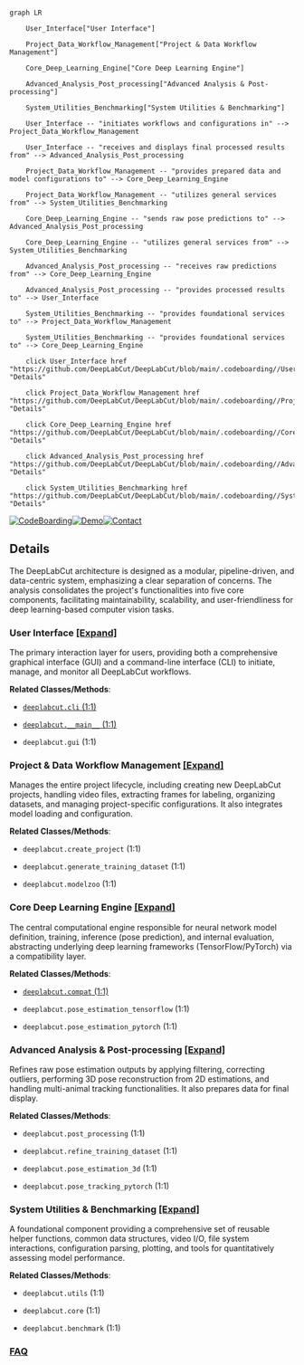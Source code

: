 ```mermaid

graph LR

    User_Interface["User Interface"]

    Project_Data_Workflow_Management["Project & Data Workflow Management"]

    Core_Deep_Learning_Engine["Core Deep Learning Engine"]

    Advanced_Analysis_Post_processing["Advanced Analysis & Post-processing"]

    System_Utilities_Benchmarking["System Utilities & Benchmarking"]

    User_Interface -- "initiates workflows and configurations in" --> Project_Data_Workflow_Management

    User_Interface -- "receives and displays final processed results from" --> Advanced_Analysis_Post_processing

    Project_Data_Workflow_Management -- "provides prepared data and model configurations to" --> Core_Deep_Learning_Engine

    Project_Data_Workflow_Management -- "utilizes general services from" --> System_Utilities_Benchmarking

    Core_Deep_Learning_Engine -- "sends raw pose predictions to" --> Advanced_Analysis_Post_processing

    Core_Deep_Learning_Engine -- "utilizes general services from" --> System_Utilities_Benchmarking

    Advanced_Analysis_Post_processing -- "receives raw predictions from" --> Core_Deep_Learning_Engine

    Advanced_Analysis_Post_processing -- "provides processed results to" --> User_Interface

    System_Utilities_Benchmarking -- "provides foundational services to" --> Project_Data_Workflow_Management

    System_Utilities_Benchmarking -- "provides foundational services to" --> Core_Deep_Learning_Engine

    click User_Interface href "https://github.com/DeepLabCut/DeepLabCut/blob/main/.codeboarding//User_Interface.md" "Details"

    click Project_Data_Workflow_Management href "https://github.com/DeepLabCut/DeepLabCut/blob/main/.codeboarding//Project_Data_Workflow_Management.md" "Details"

    click Core_Deep_Learning_Engine href "https://github.com/DeepLabCut/DeepLabCut/blob/main/.codeboarding//Core_Deep_Learning_Engine.md" "Details"

    click Advanced_Analysis_Post_processing href "https://github.com/DeepLabCut/DeepLabCut/blob/main/.codeboarding//Advanced_Analysis_Post_processing.md" "Details"

    click System_Utilities_Benchmarking href "https://github.com/DeepLabCut/DeepLabCut/blob/main/.codeboarding//System_Utilities_Benchmarking.md" "Details"

```



[![CodeBoarding](https://img.shields.io/badge/Generated%20by-CodeBoarding-9cf?style=flat-square)](https://github.com/CodeBoarding/GeneratedOnBoardings)[![Demo](https://img.shields.io/badge/Try%20our-Demo-blue?style=flat-square)](https://www.codeboarding.org/demo)[![Contact](https://img.shields.io/badge/Contact%20us%20-%20contact@codeboarding.org-lightgrey?style=flat-square)](mailto:contact@codeboarding.org)



## Details



The DeepLabCut architecture is designed as a modular, pipeline-driven, and data-centric system, emphasizing a clear separation of concerns. The analysis consolidates the project's functionalities into five core components, facilitating maintainability, scalability, and user-friendliness for deep learning-based computer vision tasks.



### User Interface [[Expand]](./User_Interface.md)

The primary interaction layer for users, providing both a comprehensive graphical interface (GUI) and a command-line interface (CLI) to initiate, manage, and monitor all DeepLabCut workflows.





**Related Classes/Methods**:



- <a href="https://github.com/DeepLabCut/DeepLabCut/blob/main/deeplabcut/cli.py#L1-L1" target="_blank" rel="noopener noreferrer">`deeplabcut.cli` (1:1)</a>

- <a href="https://github.com/DeepLabCut/DeepLabCut/blob/main/deeplabcut/__main__.py#L1-L1" target="_blank" rel="noopener noreferrer">`deeplabcut.__main__` (1:1)</a>

- `deeplabcut.gui` (1:1)





### Project & Data Workflow Management [[Expand]](./Project_Data_Workflow_Management.md)

Manages the entire project lifecycle, including creating new DeepLabCut projects, handling video files, extracting frames for labeling, organizing datasets, and managing project-specific configurations. It also integrates model loading and configuration.





**Related Classes/Methods**:



- `deeplabcut.create_project` (1:1)

- `deeplabcut.generate_training_dataset` (1:1)

- `deeplabcut.modelzoo` (1:1)





### Core Deep Learning Engine [[Expand]](./Core_Deep_Learning_Engine.md)

The central computational engine responsible for neural network model definition, training, inference (pose prediction), and internal evaluation, abstracting underlying deep learning frameworks (TensorFlow/PyTorch) via a compatibility layer.





**Related Classes/Methods**:



- <a href="https://github.com/DeepLabCut/DeepLabCut/blob/main/deeplabcut/compat.py#L1-L1" target="_blank" rel="noopener noreferrer">`deeplabcut.compat` (1:1)</a>

- `deeplabcut.pose_estimation_tensorflow` (1:1)

- `deeplabcut.pose_estimation_pytorch` (1:1)





### Advanced Analysis & Post-processing [[Expand]](./Advanced_Analysis_Post_processing.md)

Refines raw pose estimation outputs by applying filtering, correcting outliers, performing 3D pose reconstruction from 2D estimations, and handling multi-animal tracking functionalities. It also prepares data for final display.





**Related Classes/Methods**:



- `deeplabcut.post_processing` (1:1)

- `deeplabcut.refine_training_dataset` (1:1)

- `deeplabcut.pose_estimation_3d` (1:1)

- `deeplabcut.pose_tracking_pytorch` (1:1)





### System Utilities & Benchmarking [[Expand]](./System_Utilities_Benchmarking.md)

A foundational component providing a comprehensive set of reusable helper functions, common data structures, video I/O, file system interactions, configuration parsing, plotting, and tools for quantitatively assessing model performance.





**Related Classes/Methods**:



- `deeplabcut.utils` (1:1)

- `deeplabcut.core` (1:1)

- `deeplabcut.benchmark` (1:1)









### [FAQ](https://github.com/CodeBoarding/GeneratedOnBoardings/tree/main?tab=readme-ov-file#faq)